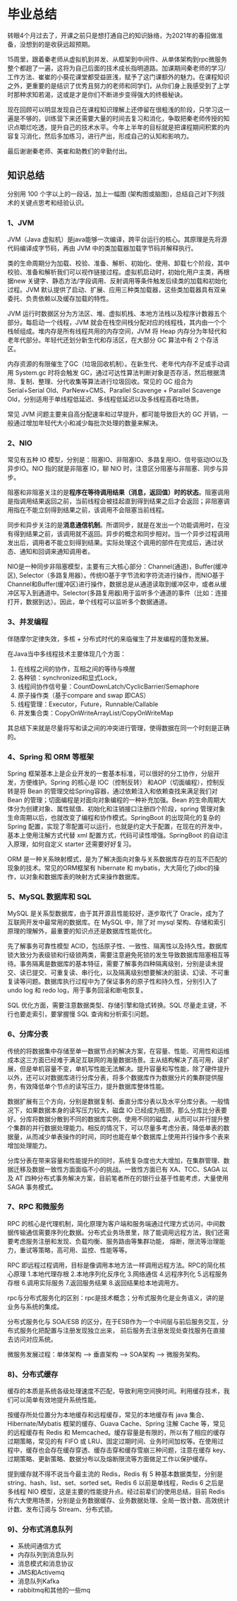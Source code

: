 # 毕业总结

转眼4个月过去了，开课之前只是想打通自己的知识脉络，为2021年的春招做准备，没想到的是收获远超预期。

15周里，跟着秦老师从虚拟机到并发、从框架到中间件、从单体架构到rpc微服务整个都趟了一遍，这将为自己后面的技术成长指明道路。加课期间秦老师的学习/工作方法、崔崔的小葵花课堂都受益匪浅，赋予了这门课额外的魅力。在课程知识之外，更重要的是结识了优秀且努力的老师和同学们，从你们身上我感受到了上学时那种求知若渴，这或是才是你们不断进步变得强大的终极秘诀。

现在回顾可以明显发现自己在课程知识理解上还停留在很粗浅的阶段，只学习这一遍是不够的，训练营下来还需要大量的时间去复习和消化，争取把秦老师传授的知识点嚼烂吃透，提升自己的技术水平。今年上半年的目标就是把课程期间积累的内容复习消化，然后多加练习，进行产出，形成自己的认知和影响力。

最后谢谢秦老师、美崔和助教们的辛勤付出。



## 知识总结

分别用 100 个字以上的一段话，加上一幅图 (架构图或脑图)，总结自己对下列技术的关键点思考和经验认识。

### 1、JVM

JVM（Java 虚拟机）是java能够一次编译，跨平台运行的核心。其原理是先将源代码编译成字节码，再由 JVM 中的类加载器加载字节码并解释执行。

类的生命周期分为加载、校验、准备、解析、初始化、使用、卸载七个阶段，其中校验、准备和解析我们可以视作链接过程。虚拟机启动时，初始化用户主类，再根据new 关键字、静态方法/字段调用、反射调用等条件触发后续类的加载和初始化过程。JVM 默认提供了启动、扩展、应用三种类加载器，这些类加载器具有双亲委托、负责依赖以及缓存加载的特性。

JVM 运行时数据区分为方法区、堆、虚拟机栈、本地方法栈以及程序计数器五个部分。每启动一个线程，JVM 就会在栈空间栈分配对应的线程栈，其内由一个个栈帧组成。堆内存是所有线程共用的内存空间，JVM 将 Heap 内存分为年轻代和老年代部分。年轻代还划分新生代和存活区，在大部分 GC 算法中有 2 个存活区。

内存资源的有限催生了GC（垃圾回收机制）。在新生代、老年代内存不足或手动调用 System.gc 时将会触发 GC，通过可达性算法判断对象是否存活，然后根据清除、复制、整理、分代收集等算法进行垃圾回收。常见的 GC 组合为 Serial+Serial Old、ParNew+CMS、Parallel Scavenge + Parallel Scavenge Old，分别适用于单线程低延迟、多线程低延迟以及多线程高吞吐场景。

常见 JVM 问题主要来自高分配速率和过早提升，都可能导致巨大的 GC 开销，一般通过增加年轻代大小和减少每批次处理的数量来解决。



### 2、NIO

常见有五种 IO 模型，分别是：阻塞IO、非阻塞IO、多路复用IO、信号驱动IO以及异步IO。NIO 指的就是非阻塞 IO，聊 NIO 时，注意区分阻塞与非阻塞、同步与异步。

阻塞和非阻塞关注的是**程序在等待调用结果（消息，返回值）时的状态**。阻塞调用是指调用结果返回之前，当前线程会被挂起直到得到结果之后才会返回；非阻塞调用指在不能立刻得到结果之前，该调用不会阻塞当前线程。

同步和异步关注的是**消息通信机制**。所谓同步，就是在发出一个功能调用时，在没有得到结果之前，该调用就不返回。异步的概念和同步相对。当一个异步过程调用发出后，调用者不能立刻得到结果。实际处理这个调用的部件在完成后，通过状态、通知和回调来通知调用者。

NIO是一种同步非阻塞模型，主要有三大核心部分：Channel(通道)，Buffer(缓冲区), Selector（多路复用器）。传统IO基于字节流和字符流进行操作，而NIO基于Channel和Buffer(缓冲区)进行操作，数据总是从通道读取到缓冲区中，或者从缓冲区写入到通道中。Selector(多路复用器)用于监听多个通道的事件（比如：连接打开，数据到达）。因此，单个线程可以监听多个数据通道。



### 3、并发编程

伴随摩尔定律失效，多核 + 分布式时代的来临催生了并发编程的蓬勃发展。

在Java当中多线程技术主要体现几个方面：

1. 在线程之间的协作，互相之间的等待与唤醒
2. 各种锁：synchronized和显式Lock，
3. 线程间协作信号量：CountDownLatch/CyclicBarrier/Semaphore
4. 原子操作类（基于compare and swap 即CAS）
5. 线程管理：Executor，Future，Runnable/Callable
6. 并发集合类：CopyOnWriteArrayList/CopyOnWriteMap

其总结下来就是尽量将写和读之间的冲突进行管理，使得数据在同一个时刻是正确的。



### 4、Spring 和 ORM 等框架

Spring 框架基本上是企业开发的一套基本标准，可以很好的分工协作，分层开发，方便维护。Spring 的核心是 IOC（控制反转） 和AOP（切面编程），控制反转是将 Bean 的管理交给Spring容器，通过依赖注入和依赖查找来满足我们对 Bean 的管理；切面编程是对面向对象编程的一种补充加强。Bean 的生命周期大体分为创建对象、属性赋值、初始化和注销接口注册四个阶段，spring 管理对象生命周期以后，也就改变了编程和协作模式。SpringBoot 的出现简化的复杂的 Spring 配置，实现了零配置可以运行，也就是约定大于配置，在现在的开发中，基本上使用注解方式代替 xml 配置方式，代码可读性增强。SpringBoot 的自动注入原理，如何自定义 starter 还需要好好复习。

ORM 是一种关系映射模式，是为了解决面向对象与关系数据库存在的互不匹配的现象的技术。常见的ORM框架有 hibernate 和 mybatis，大大简化了jdbc的操作，以对象和数据库表的映射方式来操作数据库。



### 5、MySQL 数据库和 SQL

MySQL 是关系型数据库，由于其开源且性能较好，逐步取代了 Oracle，成为了互联网开发中最常用的数据库。在 MySQL 中，除了对 mysql 架构、存储和索引原理的理解外，最重要的知识点还是数据库性能优化。

先了解事务可靠性模型 ACID，包括原子性、一致性、隔离性以及持久性。数据库锁大致分为表级锁和行级锁两类，需要注意避免死锁的发生导致数据库阻塞相互等待。事务隔离是数据库的基本特征，需要了解事务四种隔离级别，分别是读未提交、读已提交、可重复读、串行化，以及隔离级别想要解决的脏读、幻读、不可重复读等问题。数据库执行过程中为了保证事务的原子性和持久性，分别引入了 undo log 和 redo log，用于事务回滚和断电恢复。

SQL 优化方面，需要注意数据类型、存储引擎和隐式转换。SQL 尽量走主键，不行也要走索引，要掌握慢 SQL 查询和分析索引问题。



### 6、分库分表

传统的将数据集中存储至单一数据节点的解决方案，在容量、性能、可用性和运维成本这三方面已经难于满足互联网的海量数据场景。主从结构解决了高可用，读扩展，但是单机容量不变，单机写性能无法解决。提升容量和写性能，除了硬件提升以外，还可以对数据库进行分库分表，将多个数据库作为数据分片的集群提供服务，有效降低单个节点的读写压力，提升数据库整体性能。

数据扩展有三个方向，分别是数据复制、垂直分库分表以及水平分库分表。一般情况下，如果数据本身的读写压力较大，磁盘 IO 已经成为瓶颈，那么分库比分表要好。分库将数据分散到不同的数据库实例，使用不同的磁盘，从而可以并行提升整个集群的并行数据处理能力。相反的情况下，可以尽量多考虑分表，降低单表的数据量，从而减少单表操作的时间，同时也能在单个数据库上使用并行操作多个表来增加处理能力。

分库分表在带来容量和性能提升的同时，系统复杂度也大大增加，在集群管理、数据迁移及数据一致性方面面临不小的挑战。一致性方面已有 XA、TCC、SAGA 以及 AT 四种分布式事务解决方案，目前笔者所在的银行业基于性能考虑，大量使用 SAGA 事务模式。



### 7、RPC 和微服务

RPC 的核心是代理机制，简化原理为客户端和服务端通过代理方式访问，中间数据传输通信需要序列化数据。分布式业务场景里，除了能调用远程方法，我们还需要考虑服务注册和发现、负载均衡、服务路由等集群功能， 熔断，限流等治理能力，重试等策略，高可用、监控、性能等等。

RPC 即远程过程调用，目标是像调用本地方法一样调用远程方法。RPC的简化核心原理 1.本地代理存根 2.本地序列化反序化 3.网络通信 4.远程序列化 5.远程服务存根 6.调用实际服务 7.返回服务结果 8.返回结果给本地调用方。

rpc与分布式服务化的区别：rpc是技术概念；分布式服务化是业务语义，讲的是业务与系统的集成。

分布式服务化与 SOA/ESB 的区分，在于ESB作为一个中间层与前后服务交互，分布式服务化把配置与注册发现独立出来， 前后服务去注册发现处查找服务在直接去访问对应系统。

微服务发展过程：单体架构 --> 垂直架构 --> SOA架构 --> 微服务架构。



### 8)、分布式缓存

缓存的本质是系统各级处理速度不匹配，导致利用空间换时间。利用缓存技术，我们可以简单有效地提升系统性能。

按缓存所处位置分为本地缓存和远程缓存，常见的本地缓存有 java 集合、Hibernate/Mybatis 框架的缓存、Guava Cache、Spring 注解 Cache 等，常见的远程缓存有 Redis 和 Memcached。缓存容量是有限的，所以有了相应的缓存过期策略，常见的有 FIFO 或 LRU、固定过期时间、业务时间加权等。在使用过程中，缓存也会存在缓存穿透、缓存击穿和缓存雪崩三种问题，注意在缓存 key、过期策略、更新策略、数据分布以及熔断限流等方面做足工作以保护缓存。

提到缓存就不得不说当今最主流的 Redis，Redis 有 5 种基本数据类型，分别是 string、hash、list、set、sorted set。Redis 6 以前是单线程，Redis 6 之后是多线程 NIO 模型，这是主要的性能提升点。经过前辈们的使用总结，目前 Redis 有六大使用场景，分别是业务数据缓存、业务数据处理、全局一致计数、高效统计计数、发布订阅与 Stream、分布式锁。



### 9)、分布式消息队列

- 系统间通信方式
- 内存队列到消息队列
- 消息模式和消息协议
- JMS和Activemq
- 消息队列Kafka
- rabbitmq和其他的一些mq